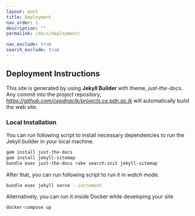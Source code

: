 ```yaml
---
layout: post
title: Deployment
nav_order: 1
description: ""
permalink: /docs/deployment/

nav_exclude: true
search_exclude: true
---
```


## Deployment Instructions

This site is generated by using **Jekyll Builder** with theme, _just-the-docs_. Any commit into the project repository, _https://github.com/cepdnaclk/projects.ce.pdn.ac.lk_ will automatically build the web site.

### Local Installation

You can run following script to install necessary dependencies to run the Jekyll builder in your local machine.

```bash
gem install just-the-docs
gem install jekyll-sitemap
bundle exec just-the-docs rake search:init jekyll-sitemap
```

After that, you can run following script to run it in _watch_ mode.

```bash
bundle exec jekyll serve --increment
```

Alternatively, you can run it inside Docker while developing your site

```bash
docker-compose up
```
